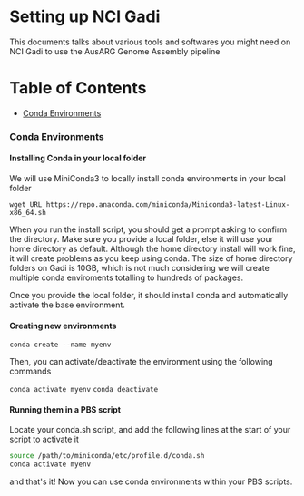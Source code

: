 # Setting up NCI Gadi 
This documents talks about various tools and softwares you might need on NCI Gadi to use the AusARG Genome Assembly pipeline 


Table of Contents
=================

- [Conda Environments](#conda-environments)

### Conda Environments

#### Installing Conda in your local folder 
We will use MiniConda3 to locally install conda environments in your local folder 

``` wget URL https://repo.anaconda.com/miniconda/Miniconda3-latest-Linux-x86_64.sh ```

When you run the install script, you should get a prompt asking to confirm the directory. Make sure you provide a local folder, else it will use your home directory as default. Although the home directory install will work fine, it will create problems as you keep using conda. The size of home directory folders on Gadi is 10GB, which is not much considering we will create multiple conda enviroments totalling to hundreds of packages. 

Once you provide the local folder, it should install conda and automatically activate the base environment. 

#### Creating new environments 

``` conda create --name myenv ```

Then, you can activate/deactivate the environment using the following commands 

``` conda activate myenv ```
``` conda deactivate ```
    

#### Running them in a PBS script 
Locate your conda.sh script, and add the following lines at the start of your script to activate it

```bash
source /path/to/miniconda/etc/profile.d/conda.sh 
conda activate myenv

```
and that's it! Now you can use conda environments within your PBS scripts. 




